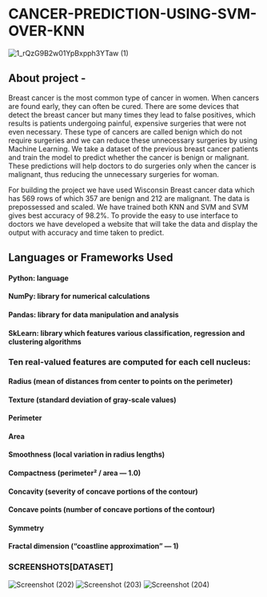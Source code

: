 # CANCER-PREDICTION-USING-SVM-OVER-KNN
![1_rQzG9B2w01YpBxpph3YTaw (1)](https://user-images.githubusercontent.com/50310860/97449720-ffd60f80-1957-11eb-9061-4db6ee9c4ed9.png)

## About project - 
Breast cancer is the most common type of cancer in women. When cancers are found early, they can often be cured. There are some devices that detect the breast cancer but many times they lead to false positives, which results is patients undergoing painful, expensive surgeries that were not even necessary. These type of cancers are called benign which do not require surgeries and we can reduce these unnecessary surgeries by using Machine Learning. We take a dataset of the previous breast cancer patients and train the model to predict whether the cancer is benign or malignant. These predictions will help doctors to do surgeries only when the cancer is malignant, thus reducing the unnecessary surgeries for woman.

For building the project we have used Wisconsin Breast cancer data which has 569 rows of which 357 are benign and 212 are malignant. The data is prepossessed and scaled. We have trained both KNN and SVM and SVM gives best accuracy of 98.2%.
To provide the easy to use interface to doctors we have developed a website that will take the data and display the output with accuracy and time taken to predict.

## Languages or Frameworks Used
#### Python: language
#### NumPy: library for numerical calculations
#### Pandas: library for data manipulation and analysis
#### SkLearn: library which features various classification, regression and clustering algorithms

### Ten real-valued features are computed for each cell nucleus:
#### Radius (mean of distances from center to points on the perimeter)
#### Texture (standard deviation of gray-scale values)
#### Perimeter
#### Area
#### Smoothness (local variation in radius lengths)
#### Compactness (perimeter² / area — 1.0)
#### Concavity (severity of concave portions of the contour)
#### Concave points (number of concave portions of the contour)
#### Symmetry
#### Fractal dimension (“coastline approximation” — 1)

### SCREENSHOTS[DATASET]
![Screenshot (202)](https://user-images.githubusercontent.com/50310860/93769668-c3b4de00-fc38-11ea-8268-a048ab4126a1.png)
![Screenshot (203)](https://user-images.githubusercontent.com/50310860/93769686-ca435580-fc38-11ea-948c-2d306f1aa89a.png)
![Screenshot (204)](https://user-images.githubusercontent.com/50310860/93769690-cc0d1900-fc38-11ea-9ed1-a9a990d446a0.png)
